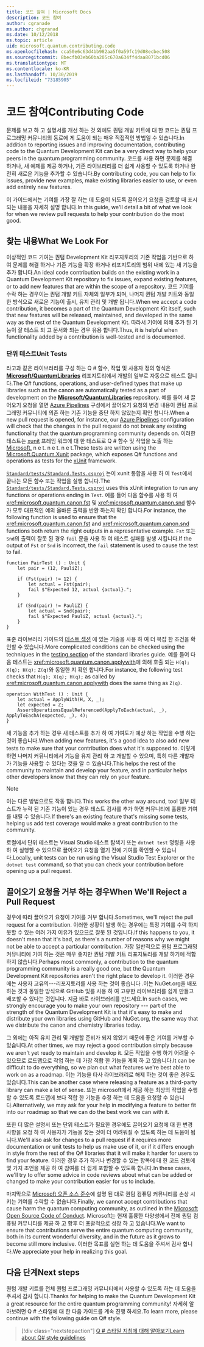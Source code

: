 ```yaml
---
title: 코드 참여 | Microsoft Docs
description: 코드 참여
author: cgranade
ms.author: chgranad
ms.date: 10/12/2018
ms.topic: article
uid: microsoft.quantum.contributing.code
ms.openlocfilehash: cca50e6c63d4bb982aa5f0a59fc19d08ecbec508
ms.sourcegitcommit: 8becfb03eb60ba205c670a634ff4daa8071bcd06
ms.translationtype: MT
ms.contentlocale: ko-KR
ms.lasthandoff: 10/30/2019
ms.locfileid: "73185905"
---
```

# <a name="contributing-code"></a><span data-ttu-id="52f09-103">코드 참여</span><span class="sxs-lookup"><span data-stu-id="52f09-103">Contributing Code</span></span> #

<span data-ttu-id="52f09-104">문제를 보고 하 고 설명서를 개선 하는 것 외에도 퀀텀 개발 키트에 대 한 코드는 퀀텀 프로그래밍 커뮤니티의 동료에 게 도움이 되는 매우 직접적인 방법일 수 있습니다.</span><span class="sxs-lookup"><span data-stu-id="52f09-104">In addition to reporting issues and improving documentation, contributing code to the Quantum Development Kit can be a very direct way to help your peers in the quantum programming community.</span></span>
<span data-ttu-id="52f09-105">코드를 사용 하면 문제를 해결 하거나, 새 예제를 제공 하거나, 기존 라이브러리를 더 쉽게 사용할 수 있도록 하거나 완전히 새로운 기능을 추가할 수 있습니다.</span><span class="sxs-lookup"><span data-stu-id="52f09-105">By contributing code, you can help to fix issues, provide new examples, make existing libraries easier to use, or even add entirely new features.</span></span>

<span data-ttu-id="52f09-106">이 가이드에서는 기여를 가장 잘 하는 데 도움이 되도록 끌어오기 요청을 검토할 때 표시 되는 내용을 자세히 설명 합니다.</span><span class="sxs-lookup"><span data-stu-id="52f09-106">In this guide, we'll detail a bit of what we look for when we review pull requests to help your contribution do the most good.</span></span>

## <a name="what-we-look-for"></a><span data-ttu-id="52f09-107">찾는 내용</span><span class="sxs-lookup"><span data-stu-id="52f09-107">What We Look For</span></span> ##

<span data-ttu-id="52f09-108">이상적인 코드 기여는 퀀텀 Development Kit 리포지토리의 기존 작업을 기반으로 하 여 문제를 해결 하거나 기존 기능을 확장 하거나 리포지토리의 범위 내에 있는 새 기능을 추가 합니다.</span><span class="sxs-lookup"><span data-stu-id="52f09-108">An ideal code contribution builds on the existing work in a Quantum Development Kit repository to fix issues, expand existing features, or to add new features that are within the scope of a repository.</span></span>
<span data-ttu-id="52f09-109">코드 기여를 수락 하는 경우이는 퀀텀 개발 키트 자체의 일부가 되며, 나머지 퀀텀 개발 키트와 동일한 방식으로 새로운 기능이 출시, 유지 관리 및 개발 됩니다.</span><span class="sxs-lookup"><span data-stu-id="52f09-109">When we accept a code contribution, it becomes a part of the Quantum Development Kit itself, such that new features will be released, maintained, and developed in the same way as the rest of the Quantum Development Kit.</span></span>
<span data-ttu-id="52f09-110">따라서 기여에 의해 추가 된 기능이 잘 테스트 되 고 문서화 되는 경우 유용 합니다.</span><span class="sxs-lookup"><span data-stu-id="52f09-110">Thus, it is helpful when functionality added by a contribution is well-tested and is documented.</span></span>

### <a name="unit-tests"></a><span data-ttu-id="52f09-111">단위 테스트</span><span class="sxs-lookup"><span data-stu-id="52f09-111">Unit Tests</span></span> ###

<span data-ttu-id="52f09-112">라고과 같은 라이브러리를 구성 하는 Q # 함수, 작업 및 사용자 정의 형식은 [**Microsoft/QuantumLibraries**](https://github.com/Microsoft/QuantumLibraries/) 리포지토리에서 개발의 일부로 자동으로 테스트 됩니다.</span><span class="sxs-lookup"><span data-stu-id="52f09-112">The Q# functions, operations, and user-defined types that make up libraries such as the canon are automatically tested as a part of development on the [**Microsoft/QuantumLibraries**](https://github.com/Microsoft/QuantumLibraries/) repository.</span></span>
<span data-ttu-id="52f09-113">예를 들어 새 끌어오기 요청을 열면 [Azure Pipelines](https://azure.microsoft.com/services/devops/pipelines/) 구성에서 끌어오기 요청의 변경 내용이 퀀텀 프로그래밍 커뮤니티에 의존 하는 기존 기능을 중단 하지 않았는지 확인 합니다.</span><span class="sxs-lookup"><span data-stu-id="52f09-113">When a new pull request is opened, for instance, our [Azure Pipelines](https://azure.microsoft.com/services/devops/pipelines/) configuration will check that the changes in the pull request do not break any existing functionality that the quantum programming community depends on.</span></span>
<span data-ttu-id="52f09-114">이러한 테스트는 [xunit](https://xunit.github.io/) 프레임 워크에 대 한 테스트로 Q # 함수 및 작업을 노출 하는 [Microsoft.](https://www.nuget.org/packages/Microsoft.Quantum.Xunit/) n e t. n e t. n e t.</span><span class="sxs-lookup"><span data-stu-id="52f09-114">These tests are written using the [Microsoft.Quantum.Xunit](https://www.nuget.org/packages/Microsoft.Quantum.Xunit/) package, which exposes Q# functions and operations as tests for the [xUnit](https://xunit.github.io/) framework.</span></span>

<span data-ttu-id="52f09-115">[`Standard/tests/Standard.Tests.csproj`](https://github.com/microsoft/QuantumLibraries/blob/master/Standard/tests/Standard.Tests.csproj) 는이 xunit 통합을 사용 하 여 `Test`에서 끝나는 모든 함수 또는 작업을 실행 합니다.</span><span class="sxs-lookup"><span data-stu-id="52f09-115">The [`Standard/tests/Standard.Tests.csproj`](https://github.com/microsoft/QuantumLibraries/blob/master/Standard/tests/Standard.Tests.csproj) uses this xUnit integration to run any functions or operations ending in `Test`.</span></span>
<span data-ttu-id="52f09-116">예를 들어 다음 함수를 사용 하 여 <xref:microsoft.quantum.canon.fst> 및 <xref:microsoft.quantum.canon.snd> 함수가 모두 대표적인 예의 올바른 출력을 반환 하는지 확인 합니다.</span><span class="sxs-lookup"><span data-stu-id="52f09-116">For instance, the following function is used to ensure that the <xref:microsoft.quantum.canon.fst> and <xref:microsoft.quantum.canon.snd> functions both return the right outputs in a representative example.</span></span>
<span data-ttu-id="52f09-117">`Fst` 또는 `Snd`의 출력이 잘못 된 경우 `fail` 문을 사용 하 여 테스트 실패를 발생 시킵니다.</span><span class="sxs-lookup"><span data-stu-id="52f09-117">If the output of `Fst` or `Snd` is incorrect, the `fail` statement is used to cause the test to fail.</span></span>

```qsharp
function PairTest () : Unit {
    let pair = (12, PauliZ);

    if (Fst(pair) != 12) {
        let actual = Fst(pair);
        fail $"Expected 12, actual {actual}.";
    }

    if (Snd(pair) != PauliZ) {
        let actual = Snd(pair);
        fail $"Expected PauliZ, actual {actual}.";
    }
}
```

<span data-ttu-id="52f09-118">표준 라이브러리 가이드의 [테스트 섹션](xref:microsoft.quantum.libraries.diagnostics) 에 있는 기술을 사용 하 여 더 복잡 한 조건을 확인할 수 있습니다.</span><span class="sxs-lookup"><span data-stu-id="52f09-118">More complicated conditions can be checked using the techniques in the [testing section](xref:microsoft.quantum.libraries.diagnostics) of the standard libraries guide.</span></span>
<span data-ttu-id="52f09-119">예를 들어 다음 테스트는 <xref:microsoft.quantum.canon.applywith>에 의해 호출 되는 `H(q); X(q); H(q);` `Z(q)`와 동일한 지 확인 합니다.</span><span class="sxs-lookup"><span data-stu-id="52f09-119">For instance, the following test checks that `H(q); X(q); H(q);` as called by <xref:microsoft.quantum.canon.applywith> does the same thing as `Z(q)`.</span></span>

```qsharp
operation WithTest () : Unit {
    let actual = ApplyWith(H, X, _);
    let expected = Z;
    AssertOperationsEqualReferenced(ApplyToEach(actual, _), ApplyToEachA(expected, _), 4);
}
```

<span data-ttu-id="52f09-120">새 기능을 추가 하는 경우 새 테스트를 추가 하 여 기여도가 예상 하는 작업을 수행 하는 것이 좋습니다.</span><span class="sxs-lookup"><span data-stu-id="52f09-120">When adding new features, it's a good idea to also add new tests to make sure that your contribution does what it's supposed to.</span></span>
<span data-ttu-id="52f09-121">이렇게 하면 나머지 커뮤니티에서 기능을 유지 관리 하 고 개발할 수 있으며, 특히 다른 개발자가 기능을 사용할 수 있다는 것을 알 수 있습니다.</span><span class="sxs-lookup"><span data-stu-id="52f09-121">This helps the rest of the community to maintain and develop your feature, and in particular helps other developers know that they can rely on your feature.</span></span>

> [!NOTE]
> <span data-ttu-id="52f09-122">이는 다른 방법으로도 작동 합니다.</span><span class="sxs-lookup"><span data-stu-id="52f09-122">This works the other way around, too!</span></span>
> <span data-ttu-id="52f09-123">일부 테스트가 누락 된 기존 기능이 있는 경우 테스트 검사를 추가 하면 커뮤니티에 훌륭한 기여를 내릴 수 있습니다.</span><span class="sxs-lookup"><span data-stu-id="52f09-123">If there's an existing feature that's missing some tests, helping us add test coverage would make a great contribution to the community.</span></span>

<span data-ttu-id="52f09-124">로컬에서 단위 테스트는 Visual Studio 테스트 탐색기 또는 `dotnet test` 명령을 사용 하 여 실행할 수 있으므로 끌어오기 요청을 열기 전에 기여를 확인할 수 있습니다.</span><span class="sxs-lookup"><span data-stu-id="52f09-124">Locally, unit tests can be run using the Visual Studio Test Explorer or the `dotnet test` command, so that you can check your contribution before opening up a pull request.</span></span>

<!-- TODO:
### Comments and Documentation ###

### Citations and References ### -->

## <a name="when-well-reject-a-pull-request"></a><span data-ttu-id="52f09-125">끌어오기 요청을 거부 하는 경우</span><span class="sxs-lookup"><span data-stu-id="52f09-125">When We'll Reject a Pull Request</span></span> ##

<span data-ttu-id="52f09-126">경우에 따라 끌어오기 요청이 기여를 거부 합니다.</span><span class="sxs-lookup"><span data-stu-id="52f09-126">Sometimes, we'll reject the pull request for a contribution.</span></span>
<span data-ttu-id="52f09-127">이러한 상황이 발생 하는 경우에는 특정 기여를 수락 하지 못할 수 있는 여러 가지 이유가 있으므로 잘못 된 것입니다.</span><span class="sxs-lookup"><span data-stu-id="52f09-127">If this happens to you, it doesn't mean that it's bad, as there's a number of reasons why we might not be able to accept a particular contribution.</span></span>
<span data-ttu-id="52f09-128">가장 일반적으로 퀀텀 프로그래밍 커뮤니티에 기여 하는 것은 매우 좋지만 퀀텀 개발 키트 리포지토리를 개발 하기에 적합 하지 않습니다.</span><span class="sxs-lookup"><span data-stu-id="52f09-128">Perhaps most commonly, a contribution to the quantum programming community is a really good one, but the Quantum Development Kit repositories aren't the right place to develop it.</span></span>
<span data-ttu-id="52f09-129">이러한 경우에는 사용자 고유의---리포지토리를 사용 하는 것이 좋습니다 .이는 NuGet.org을 배포 하는 것과 동일한 방식으로 GitHub 및를 사용 하 여 고유한 라이브러리를 쉽게 만들고 배포할 수 있다는 것입니다. 지금 바로 라이브러리를 만드세요.</span><span class="sxs-lookup"><span data-stu-id="52f09-129">In such cases, we strongly encourage you to make your own repository --- part of the strength of the Quantum Development Kit is that it's easy to make and distribute your own libraries using GitHub and NuGet.org, the same way that we distribute the canon and chemistry libraries today.</span></span>

<span data-ttu-id="52f09-130">그 외에는 아직 유지 관리 및 개발할 준비가 되지 않았기 때문에 좋은 기여를 거부할 수 있습니다.</span><span class="sxs-lookup"><span data-stu-id="52f09-130">At other times, we may reject a good contribution simply because we aren't yet ready to maintain and develop it.</span></span>
<span data-ttu-id="52f09-131">모든 작업을 수행 하기 어려울 수 있으므로 로드맵으로 작업 하는 데 가장 적합 한 기능을 계획 하 고 있습니다.</span><span class="sxs-lookup"><span data-stu-id="52f09-131">It can be difficult to do everything, so we plan out what features we're best able to work on as a roadmap.</span></span>
<span data-ttu-id="52f09-132">이는 기능을 타사 라이브러리로 해제 하는 것이 좋은 경우도 있습니다.</span><span class="sxs-lookup"><span data-stu-id="52f09-132">This can be another case where releasing a feature as a third-party library can make a lot of sense.</span></span>
<span data-ttu-id="52f09-133">또는 microsoft에서 제공 하는 최상의 작업을 수행할 수 있도록 로드맵에 보다 적합 한 기능을 수정 하는 데 도움을 요청할 수 있습니다.</span><span class="sxs-lookup"><span data-stu-id="52f09-133">Alternatively, we may ask for your help in modifying a feature to better fit into our roadmap so that we can do the best work we can with it.</span></span>

<span data-ttu-id="52f09-134">또한 더 많은 설명서 또는 단위 테스트가 필요한 경우에도 끌어오기 요청에 대 한 변경 사항을 요청 하 여 사용자가 기능을 찾는 것이 더 어려워질 수 있도록 하는 데 도움이 됩니다.</span><span class="sxs-lookup"><span data-stu-id="52f09-134">We'll also ask for changes to a pull request if it requires more documentation or unit tests to help us make use of it, or if it differs enough in style from the rest of the Q# libraries that it will make it harder for users to find your feature.</span></span>
<span data-ttu-id="52f09-135">이러한 경우 추가 하거나 변경할 수 있는 항목에 대 한 코드 검토에 몇 가지 조언을 제공 하 여 참여를 더 쉽게 포함할 수 있도록 합니다.</span><span class="sxs-lookup"><span data-stu-id="52f09-135">In these cases, we'll try to offer some advice in code reviews about what can be added or changed to make your contribution easier for us to include.</span></span>

<span data-ttu-id="52f09-136">마지막으로 [Microsoft 오픈 소스 준수](https://opensource.microsoft.com/codeofconduct/)에 설명 된 대로 퀀텀 컴퓨팅 커뮤니티를 손상 시키는 기여를 수락할 수 없습니다.</span><span class="sxs-lookup"><span data-stu-id="52f09-136">Finally, we cannot accept contributions that cause harm the quantum computing community, as outlined in the [Microsoft Open Source Code of Conduct](https://opensource.microsoft.com/codeofconduct/).</span></span>
<span data-ttu-id="52f09-137">Microsoft는 현재 훌륭한 다양성에서 전체 퀀텀 컴퓨팅 커뮤니티를 제공 하 고 향후 더 포괄적으로 성장 하 고 있습니다.</span><span class="sxs-lookup"><span data-stu-id="52f09-137">We want to ensure that contributions serve the entire quantum computing community, both in its current wonderful diversity, and in the future as it grows to become still more inclusive.</span></span>
<span data-ttu-id="52f09-138">이러한 목표를 실현 하는 데 도움을 주셔서 감사 합니다.</span><span class="sxs-lookup"><span data-stu-id="52f09-138">We appreciate your help in realizing this goal.</span></span>

## <a name="next-steps"></a><span data-ttu-id="52f09-139">다음 단계</span><span class="sxs-lookup"><span data-stu-id="52f09-139">Next steps</span></span> ##

<span data-ttu-id="52f09-140">퀀텀 개발 키트를 전체 퀀텀 프로그래밍 커뮤니티에서 사용할 수 있도록 하는 데 도움을 주셔서 감사 합니다.</span><span class="sxs-lookup"><span data-stu-id="52f09-140">Thanks for helping to make the Quantum Development Kit a great resource for the entire quantum programming community!</span></span>
<span data-ttu-id="52f09-141">자세히 알아보려면 Q # 스타일에 대 한 다음 가이드를 계속 진행 하세요.</span><span class="sxs-lookup"><span data-stu-id="52f09-141">To learn more, please continue with the following guide on Q# style.</span></span>

> [!div class="nextstepaction"]
> [<span data-ttu-id="52f09-142">Q # 스타일 지침에 대해 알아보기</span><span class="sxs-lookup"><span data-stu-id="52f09-142">Learn about Q# style guidelines</span></span>](xref:microsoft.quantum.contributing.style)
